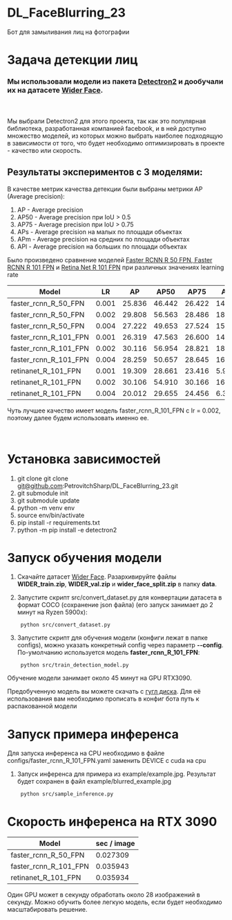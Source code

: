 # DL_FaceBlurring_23
Бот для замыливания лиц на фотографии


# Задача детекции лиц

### <p>Мы использовали модели из пакета [Detectron2](https://huggingface.co/datasets/wider_face/tree/main) и дообучали их на датасете [Wider Face](https://huggingface.co/datasets/wider_face/tree/main).</p><br>

<p> Мы выбрали Detectron2 для этого проекта, так как это популярная библиотека, разработанная компанией facebook, и в ней доступно множество моделей, из которых можно выбрать наиболее подходящую в зависимости от того, что будет необходимо оптимизировать в проекте - качество или скорость.<p>

## Результаты экспериментов с 3 моделями:

В качестве метрик качества детекции были выбраны метрики AP (Average precision):

1. AP - Average precision
2. AP50 - Average precision при IoU > 0.5
3. AP75 - Average precision при IoU > 0.75
4. APs - Average precision на малых по площади объектах
5. APm - Average precision на средних по площади объектах 
6. APl - Average precision на больших по площади объектах

Было произведено сравнение моделей [Faster RCNN R 50 FPN, Faster RCNN R 101 FPN](https://paperswithcode.com/lib/detectron2/faster-r-cnn) и [Retina Net R 101 FPN](https://paperswithcode.com/model/retinanet?variant=retinanet-r101-3x) при различных значениях learning rate


| Model | LR |   AP   |  AP50  |  AP75  |  APs   |  APm   |  APl   |
| --- | --- | --- | --- | --- | --- | --- | --- |
| faster_rcnn_R_50_FPN | 0.001 | 25.836 | 46.442 | 26.422 | 14.243 | 51.954 | 64.173 |
| faster_rcnn_R_50_FPN | 0.002 | 29.808 | 56.563 | 28.486 | 18.259 | 55.719 | 65.323 |
| faster_rcnn_R_50_FPN | 0.004 | 27.222 | 49.653 | 27.524 | 15.839 | 53.570 | 64.207 |
| faster_rcnn_R_101_FPN | 0.001 | 26.319 | 47.563 | 26.600 | 14.617 | 52.709 | 65.282 |
| faster_rcnn_R_101_FPN | 0.002 | 30.116 | 56.954 | 28.821 | 18.188 | 56.415 | 66.945 |
| faster_rcnn_R_101_FPN | 0.004 | 28.259 | 50.657 | 28.645 | 16.616 | 54.755 | 65.891 |
| retinanet_R_101_FPN | 0.001 | 19.309 | 28.661 | 23.416 | 5.967 | 51.358 | 64.885 |
| retinanet_R_101_FPN | 0.002 | 30.106 | 54.910 | 30.166 | 16.891 | 59.845 | 69.292 |
| retinanet_R_101_FPN | 0.004 | 20.012 | 29.655 | 24.456 | 6.317 | 52.953 | 65.990 |

<p>Чуть лучшее качество имеет модель faster_rcnn_R_101_FPN с lr = 0.002, поэтому далее будем использовать именно ее.</p><br>

# Установка зависимостей

1. git clone git clone git@github.com:PetrovitchSharp/DL_FaceBlurring_23.git
1. git submodule init
1. git submodule update
1. python -m venv env
1. source env/bin/activate
1. pip install -r requirements.txt
1. python -m pip install -e detectron2

# Запуск обучения модели

1. Скачайте датасет [Wider Face](https://huggingface.co/datasets/wider_face/tree/main). Разархивируйте файлы **WIDER_train.zip**, **WIDER_val.zip** и **wider_face_split.zip** в папку **data**.
1. Запустите скрипт src/convert_dataset.py для конвертации датасета в формат COCO (сохранение json файла) (его запуск занимает до 2 минут на Ryzen 5900x):

        python src/convert_dataset.py
1. Запустите скрипт для обучения модели (конфиги лежат в папке configs), можно указать конкретный config через параметр **--config**. По-умолчанию используется модель **faster_rcnn_R_101_FPN**:

        python src/train_detection_model.py

Обучение модели занимает около 45 минут на GPU RTX3090.

Предобученную модель вы можете скачать с [гугл диска](https://drive.google.com/file/d/1GoRCh9oiy3fLYwvrkR-glF0XCiRYxlJ0/view?usp=share_link). Для её использования вам необходимо прописать в конфиг бота путь к распакованной модели

# Запуск примера инференса
Для запуска инференса на CPU необходимо в файле configs/faster_rcnn_R_101_FPN.yaml заменить DEVICE с cuda на cpu

1. Запуск инференса для примера из example/example.jpg. Результат будет сохранен в файл example/blurred_example.jpg

        python src/sample_inference.py

# Скорость инференса на RTX 3090

| Model |   sec / image   |
| --- | --- |
| faster_rcnn_R_50_FPN | 0.027309 |
| faster_rcnn_R_101_FPN | 0.035943  |
| retinanet_R_101_FPN | 0.035934 |

Один GPU может в секунду обработать около 28 изображений в секунду. Можно обучить более легкую модель, если будет необходимо масштабировать решение.
